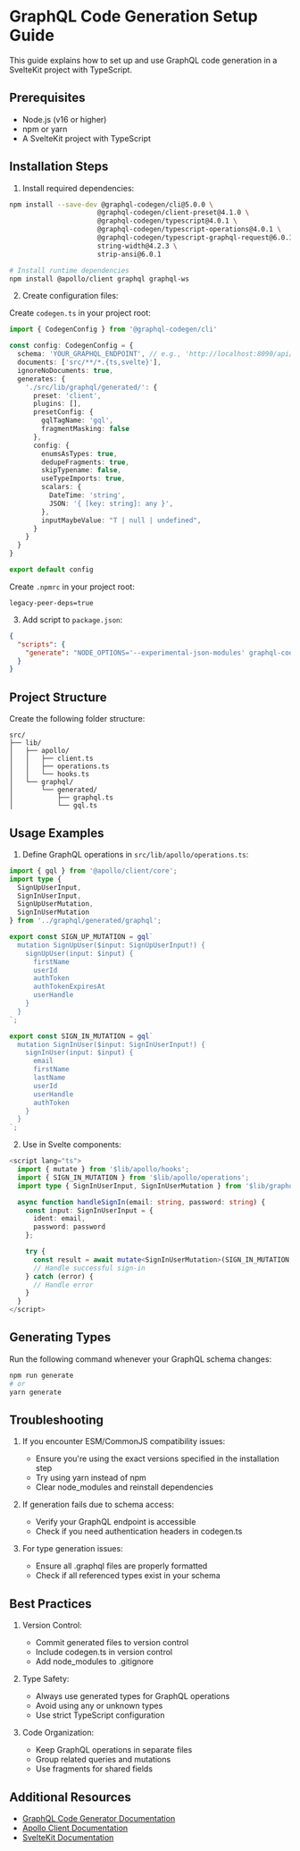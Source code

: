 # GraphQL Code Generation Setup Guide

This guide explains how to set up and use GraphQL code generation in a SvelteKit project with TypeScript.

## Prerequisites

- Node.js (v16 or higher)
- npm or yarn
- A SvelteKit project with TypeScript

## Installation Steps

1. Install required dependencies:

```bash
npm install --save-dev @graphql-codegen/cli@5.0.0 \
                      @graphql-codegen/client-preset@4.1.0 \
                      @graphql-codegen/typescript@4.0.1 \
                      @graphql-codegen/typescript-operations@4.0.1 \
                      @graphql-codegen/typescript-graphql-request@6.0.1 \
                      string-width@4.2.3 \
                      strip-ansi@6.0.1

# Install runtime dependencies
npm install @apollo/client graphql graphql-ws
```

2. Create configuration files:

Create `codegen.ts` in your project root:
```typescript
import { CodegenConfig } from '@graphql-codegen/cli'

const config: CodegenConfig = {
  schema: 'YOUR_GRAPHQL_ENDPOINT', // e.g., 'http://localhost:8090/api/graphql'
  documents: ['src/**/*.{ts,svelte}'],
  ignoreNoDocuments: true,
  generates: {
    './src/lib/graphql/generated/': {
      preset: 'client',
      plugins: [],
      presetConfig: {
        gqlTagName: 'gql',
        fragmentMasking: false
      },
      config: {
        enumsAsTypes: true,
        dedupeFragments: true,
        skipTypename: false,
        useTypeImports: true,
        scalars: {
          DateTime: 'string',
          JSON: '{ [key: string]: any }',
        },
        inputMaybeValue: "T | null | undefined",
      }
    }
  }
}

export default config
```

Create `.npmrc` in your project root:
```
legacy-peer-deps=true
```

3. Add script to `package.json`:
```json
{
  "scripts": {
    "generate": "NODE_OPTIONS='--experimental-json-modules' graphql-codegen"
  }
}
```

## Project Structure

Create the following folder structure:
```
src/
├── lib/
│   ├── apollo/
│   │   ├── client.ts
│   │   ├── operations.ts
│   │   └── hooks.ts
│   └── graphql/
│       └── generated/
│           ├── graphql.ts
│           └── gql.ts
```

## Usage Examples

1. Define GraphQL operations in `src/lib/apollo/operations.ts`:
```typescript
import { gql } from '@apollo/client/core';
import type {
  SignUpUserInput,
  SignInUserInput,
  SignUpUserMutation,
  SignInUserMutation
} from '../graphql/generated/graphql';

export const SIGN_UP_MUTATION = gql`
  mutation SignUpUser($input: SignUpUserInput!) {
    signUpUser(input: $input) {
      firstName
      userId
      authToken
      authTokenExpiresAt
      userHandle
    }
  }
`;

export const SIGN_IN_MUTATION = gql`
  mutation SignInUser($input: SignInUserInput!) {
    signInUser(input: $input) {
      email
      firstName
      lastName
      userId
      userHandle
      authToken
    }
  }
`;
```

2. Use in Svelte components:
```typescript
<script lang="ts">
  import { mutate } from '$lib/apollo/hooks';
  import { SIGN_IN_MUTATION } from '$lib/apollo/operations';
  import type { SignInUserInput, SignInUserMutation } from '$lib/graphql/generated/graphql';

  async function handleSignIn(email: string, password: string) {
    const input: SignInUserInput = {
      ident: email,
      password: password
    };

    try {
      const result = await mutate<SignInUserMutation>(SIGN_IN_MUTATION, { input });
      // Handle successful sign-in
    } catch (error) {
      // Handle error
    }
  }
</script>
```

## Generating Types

Run the following command whenever your GraphQL schema changes:
```bash
npm run generate
# or
yarn generate
```

## Troubleshooting

1. If you encounter ESM/CommonJS compatibility issues:
   - Ensure you're using the exact versions specified in the installation step
   - Try using yarn instead of npm
   - Clear node_modules and reinstall dependencies

2. If generation fails due to schema access:
   - Verify your GraphQL endpoint is accessible
   - Check if you need authentication headers in codegen.ts

3. For type generation issues:
   - Ensure all .graphql files are properly formatted
   - Check if all referenced types exist in your schema

## Best Practices

1. Version Control:
   - Commit generated files to version control
   - Include codegen.ts in version control
   - Add node_modules to .gitignore

2. Type Safety:
   - Always use generated types for GraphQL operations
   - Avoid using any or unknown types
   - Use strict TypeScript configuration

3. Code Organization:
   - Keep GraphQL operations in separate files
   - Group related queries and mutations
   - Use fragments for shared fields

## Additional Resources

- [GraphQL Code Generator Documentation](https://www.graphql-code-generator.com/)
- [Apollo Client Documentation](https://www.apollographql.com/docs/react/)
- [SvelteKit Documentation](https://kit.svelte.dev/docs)